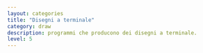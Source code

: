 ```yaml
---
layout: categories
title: "Disegni a terminale"
category: draw
description: programmi che producono dei disegni a terminale.
level: 5
---
```

